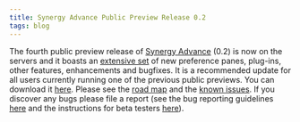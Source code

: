 ```yaml
---
title: Synergy Advance Public Preview Release 0.2
tags: blog
---
```


The fourth public preview release of [Synergy Advance](http://synergyadvance.com/) (0.2) is now on the servers and it boasts an [extensive set](http://www.wincent.com/a/products/synergy-advance/history/#0.2) of new preference panes, plug-ins, other features, enhancements and bugfixes. It is a recommended update for all users currently running one of the previous public previews. You can download it [here](http://www.wincent.com/a/products/synergy-advance/download/). Please see the [road map](http://www.wincent.com/a/products/synergy-advance/road-map/) and the [known issues](http://www.wincent.com/a/products/synergy-advance/known-issues/). If you discover any bugs please file a report (see the bug reporting guidelines [here](http://www.wincent.com/a/knowledge-base/archives/2004/11/how_to_file_a_g.php) and the instructions for beta testers [here](http://www.wincent.com/a/knowledge-base/archives/2005/04/information_for.php)).
